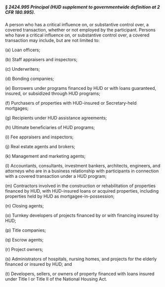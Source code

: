 ##### § 2424.995 Principal (HUD supplement to governmentwide definition at 2 CFR 180.995). #####

A person who has a critical influence on, or substantive control over, a covered transaction, whether or not employed by the participant. Persons who have a critical influence on, or substantive control over, a covered transaction may include, but are not limited to:

(a) Loan officers;

(b) Staff appraisers and inspectors;

(c) Underwriters;

(d) Bonding companies;

(e) Borrowers under programs financed by HUD or with loans guaranteed, insured, or subsidized through HUD programs;

(f) Purchasers of properties with HUD-insured or Secretary-held mortgages;

(g) Recipients under HUD assistance agreements;

(h) Ultimate beneficiaries of HUD programs;

(i) Fee appraisers and inspectors;

(j) Real estate agents and brokers;

(k) Management and marketing agents;

(l) Accountants, consultants, investment bankers, architects, engineers, and attorneys who are in a business relationship with participants in connection with a covered transaction under a HUD program;

(m) Contractors involved in the construction or rehabilitation of properties financed by HUD, with HUD-insured loans or acquired properties, including properties held by HUD as mortgagee-in-possession;

(n) Closing agents;

(o) Turnkey developers of projects financed by or with financing insured by HUD;

(p) Title companies;

(q) Escrow agents;

(r) Project owners;

(s) Administrators of hospitals, nursing homes, and projects for the elderly financed or insured by HUD; and

(t) Developers, sellers, or owners of property financed with loans insured under Title I or Title II of the National Housing Act.